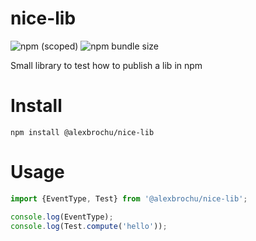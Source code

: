 # nice-lib

![npm (scoped)](https://img.shields.io/npm/v/@alexbrochu/nice-lib)
![npm bundle size](https://img.shields.io/bundlephobia/min/nice-lib)

Small library to test how to publish a lib in npm

# Install

```
npm install @alexbrochu/nice-lib
```

# Usage

```js
import {EventType, Test} from '@alexbrochu/nice-lib';

console.log(EventType);
console.log(Test.compute('hello'));
```

